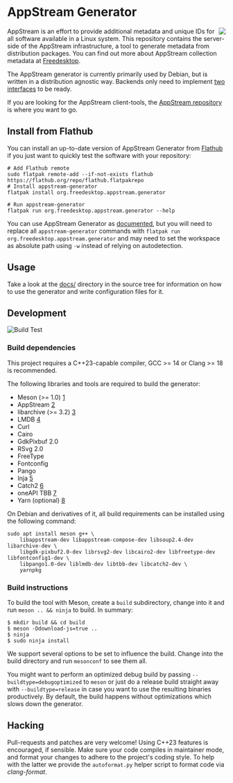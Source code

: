 # AppStream Generator
<img align="right" src="data/templates/default/static/img/asgen.png">

AppStream is an effort to provide additional metadata and unique IDs for all software available in a Linux system.
This repository contains the server-side of the AppStream infrastructure, a tool to generate metadata from distribution packages. You can find out more about AppStream collection metadata at [Freedesktop](https://www.freedesktop.org/software/appstream/docs/chap-CollectionData.html).

The AppStream generator is currently primarily used by Debian, but is written in a distribution agnostic way. Backends only need to implement [two interfaces](src/backends/interfaces.h) to be ready.

If you are looking for the AppStream client-tools, the [AppStream repository](https://github.com/ximion/appstream) is where you want to go.


## Install from Flathub

You can install an up-to-date version of AppStream Generator from [Flathub](https://flathub.org) if you just
want to quickly test the software with your repository:
```ShellSession
# Add Flathub remote
sudo flatpak remote-add --if-not-exists flathub https://flathub.org/repo/flathub.flatpakrepo
# Install appstream-generator
flatpak install org.freedesktop.appstream.generator

# Run appstream-generator
flatpak run org.freedesktop.appstream.generator --help
```

You can use AppStream Generator as [documented](docs/usage.md), but you will need to replace all
`appstream-generator` commands with `flatpak run org.freedesktop.appstream.generator` and may need
to set the workspace as absolute path using `-w` instead of relying on autodetection.


## Usage

Take a look at the [docs/](docs/index.md) directory in the source tree for information on how to use the generator and write configuration files for it.


## Development
![Build Test](https://github.com/ximion/appstream-generator/workflows/Build%20Test/badge.svg)

### Build dependencies

This project requires a C++23-capable compiler, GCC >= 14 or Clang >= 18 is recommended.

The following libraries and tools are required to build the generator:
 * Meson (>= 1.0) [1]
 * AppStream [2]
 * libarchive (>= 3.2) [3]
 * LMDB [4]
 * Curl
 * Cairo
 * GdkPixbuf 2.0
 * RSvg 2.0
 * FreeType
 * Fontconfig
 * Pango
 * Inja [5]
 * Catch2 [6]
 * oneAPI TBB [7]
 * Yarn (optional) [8]

[1]: http://mesonbuild.com/
[2]: https://github.com/ximion/appstream
[3]: https://libarchive.org/
[4]: https://symas.com/lmdb/
[5]: https://github.com/pantor/inja
[6]: https://github.com/catchorg/Catch2
[7]: https://uxlfoundation.github.io/oneTBB/
[8]: https://yarnpkg.com/

On Debian and derivatives of it, all build requirements can be installed using the following command:
```ShellSession
sudo apt install meson g++ \
    libappstream-dev libappstream-compose-dev libsoup2.4-dev libarchive-dev \
    libgdk-pixbuf2.0-dev librsvg2-dev libcairo2-dev libfreetype-dev libfontconfig1-dev \
    libpango1.0-dev liblmdb-dev libtbb-dev libcatch2-dev \
    yarnpkg
```

### Build instructions

To build the tool with Meson, create a `build` subdirectory, change into it and run `meson .. && ninja` to build.
In summary:

```ShellSession
$ mkdir build && cd build
$ meson -Ddownload-js=true ..
$ ninja
$ sudo ninja install
```

We support several options to be set to influence the build. Change into the build directory and run `mesonconf` to see them all.

You might want to perform an optimized debug build by passing `--buildtype=debugoptimized` to `meson` or just do a release build straight
away with `--buildtype=release` in case you want to use the resulting binaries productively. By default, the build happens without optimizations
which slows down the generator.


## Hacking

Pull-requests and patches are very welcome! Using C++23 features is encouraged, if sensible.
Make sure your code compiles in maintainer mode, and format your changes to adhere to the project's coding style.
To help with the latter we provide the `autoformat.py` helper script to format code via *clang-format*.
